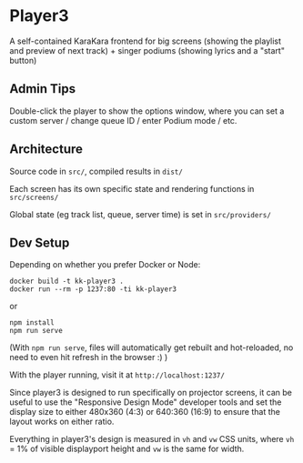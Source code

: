 # Player3

A self-contained KaraKara frontend for big screens (showing the
playlist and preview of next track) + singer podiums (showing
lyrics and a "start" button)

## Admin Tips

Double-click the player to show the options window, where you can
set a custom server / change queue ID / enter Podium mode / etc.

## Architecture

Source code in `src/`, compiled results in `dist/`

Each screen has its own specific state and rendering functions in `src/screens/`

Global state (eg track list, queue, server time) is set in `src/providers/`

## Dev Setup

Depending on whether you prefer Docker or Node:
```
docker build -t kk-player3 .
docker run --rm -p 1237:80 -ti kk-player3
```
or
```
npm install
npm run serve
```

(With `npm run serve`, files will automatically get rebuilt and
hot-reloaded, no need to even hit refresh in the browser :) )

With the player running, visit it at `http://localhost:1237/`

Since player3 is designed to run specifically on projector screens,
it can be useful to use the "Responsive Design Mode" developer tools
and set the display size to either 480x360 (4:3) or 640:360 (16:9) to
ensure that the layout works on either ratio.

Everything in player3's design is measured in `vh` and `vw` CSS units,
where `vh` = 1% of visible displayport height and `vw` is the same for
width.
